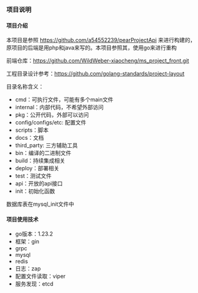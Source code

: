 ### 项目说明
#### 项目介绍
本项目是参照 https://github.com/a54552239/pearProjectApi 来进行构建的，
原项目的后端是用php和java来写的。本项目参照其，使用go来进行重构

前端仓库：https://github.com/WildWeber-xiaocheng/ms_project_front.git

工程目录设计参考：https://github.com/golang-standards/project-layout

目录名称含义：
* cmd：可执行文件，可能有多个main文件
* internal：内部代码，不希望外部访问
* pkg：公开代码，外部可以访问
* config/configs/etc: 配置文件
* scripts：脚本
* docs：文档
* third_party: 三方辅助工具
* bin：编译的二进制文件
* build：持续集成相关
* deploy：部署相关
* test：测试文件
* api：开放的api接口
* init：初始化函数

数据库表在mysql_init文件中

#### 项目使用技术
* go版本：1.23.2
* 框架：gin
* grpc
* mysql
* redis
* 日志：zap
* 配置文件读取：viper
* 服务发现：etcd




